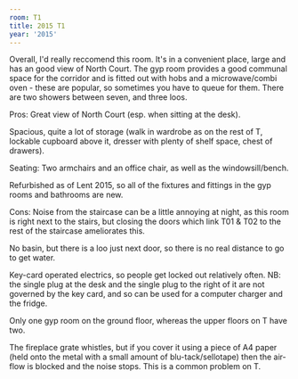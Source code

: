 ```yaml
---
room: T1
title: 2015 T1
year: '2015'
---
```


Overall, I'd really reccomend this room. It's in a convenient place, large and has an good view of North Court. The gyp room provides a good communal space for the corridor and is fitted out with hobs and a microwave/combi oven - these are popular, so sometimes you have to queue for them. There are two showers between seven, and three loos.

Pros: Great view of North Court (esp. when sitting at the desk).

Spacious, quite a lot of storage (walk in wardrobe as on the rest of T, lockable cupboard above it, dresser with plenty of shelf space, chest of drawers).

Seating: Two armchairs and an office chair, as well as the windowsill/bench.

Refurbished as of Lent 2015, so all of the fixtures and fittings in the gyp rooms and bathrooms are new.

Cons: Noise from the staircase can be a little annoying at night, as this room is right next to the stairs, but closing the doors which link T01 & T02 to the rest of the staircase ameliorates this. 

No basin, but there is a loo just next door, so there is no real distance to go to get water.

Key-card operated electrics, so people get locked out relatively often. NB: the single plug at the desk and the single plug to the right of it are not governed by the key card, and so can be used for a computer charger and the fridge.

Only one gyp room on the ground floor, whereas the upper floors on T have two.

The fireplace grate whistles, but if you cover it using a piece of A4 paper (held onto the metal with a small amount of blu-tack/sellotape) then the air-flow is blocked and the noise stops. This is a common problem on T.
